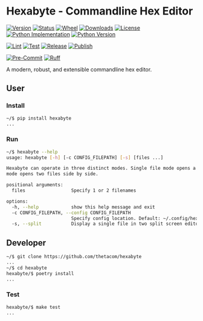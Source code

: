 # Hexabyte - Commandline Hex Editor

[![Version](https://img.shields.io/pypi/v/hexabyte.svg)](https://pypi.python.org/pypi/hexabyte)
[![Status](https://img.shields.io/pypi/status/hexabyte)](https://pypi.python.org/pypi/hexabyte)
[![Wheel](https://img.shields.io/pypi/wheel/hexabyte)](https://pypi.org/project/hexabyte/)
[![Downloads](https://img.shields.io/pypi/dm/hexabyte)](https://pypi.python.org/pypi/hexabyte)
[![License](https://img.shields.io/pypi/l/hexabyte.svg)](https://pypi.python.org/pypi/hexabyte)
[![Python Implementation](https://img.shields.io/pypi/implementation/hexabyte)](https://pypi.org/project/hexabyte/)
[![Python Version](https://img.shields.io/pypi/pyversions/hexabyte)](https://pypi.org/project/hexabyte/)

[![Lint](https://github.com/thetacom/hexabyte/actions/workflows/lint.yml/badge.svg)](https://github.com/thetacom/hexabyte/actions/)
[![Test](https://github.com/thetacom/hexabyte/actions/workflows/test.yml/badge.svg)](https://github.com/thetacom/hexabyte/actions/)
[![Release](https://github.com/thetacom/hexabyte/actions/workflows/release.yml/badge.svg)](https://github.com/thetacom/hexabyte/actions/)
[![Publish](https://github.com/thetacom/hexabyte/actions/workflows/publish.yml/badge.svg)](https://github.com/thetacom/hexabyte/actions/)

[![Pre-Commit](https://img.shields.io/badge/pre--commit-enabled-brightgreen?logo=pre-commit)](https://github.com/pre-commit/pre-commit)
[![Ruff](https://img.shields.io/endpoint?url=https://raw.githubusercontent.com/charliermarsh/ruff/main/assets/badge/v1.json)](https://github.com/charliermarsh/ruff)

A modern, robust, and extensible commandline hex editor.

## User

### Install

```bash
~/$ pip install hexabyte
...
```

### Run

```bash
~/$ hexabyte --help
usage: hexabyte [-h] [-c CONFIG_FILEPATH] [-s] [files ...]

Hexabyte can operate in three distinct modes. Single file mode opens a single file with a single editor. Split screen mode opens a single file with a split screen view. Diff
mode opens two files side by side.

positional arguments:
  files                 Specify 1 or 2 filenames

options:
  -h, --help            show this help message and exit
  -c CONFIG_FILEPATH, --config CONFIG_FILEPATH
                        Specify config location. Default: ~/.config/hexabyte/config.toml
  -s, --split           Display a single file in two split screen editors.
```

## Developer

```bash
~/$ git clone https://github.com/thetacom/hexabyte
...
~/$ cd hexabyte
hexabyte/$ poetry install
...
```

### Test

```bash
hexabyte/$ make test
...
```

